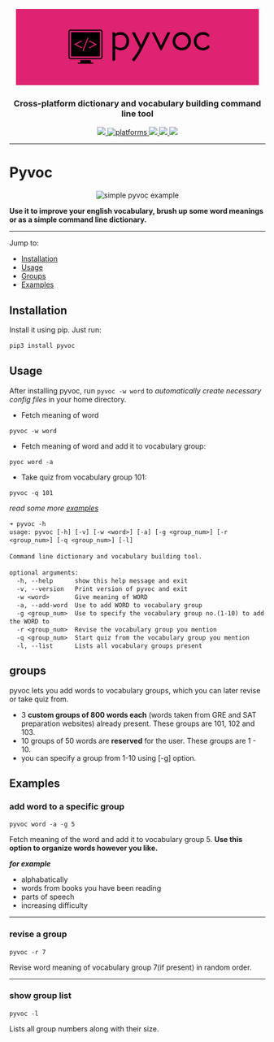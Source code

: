 <p align="center">
  <img  algin="center" height="150" src="https://raw.githubusercontent.com/makkoncept/pyvoc/master/.art/pyvoc_logo.png" />
   <h3 align="center">Cross-platform dictionary and vocabulary building command line tool</h3> 
  <p align="center">
    <a href="https://github.com/makkoncept/pyvoc/blob/master/LICENSE">
      <img src="https://img.shields.io/badge/License-MIT-yellow.svg" />
    </a>
    <a href="https://github.com/makkoncept/pyvoc">
    	<img src="https://img.shields.io/badge/platform-Linux%20%7C%20Windows%20%7C%20macOS-blue.svg" alt="platforms" />
    </a>
    <a href="https://pypi.org/project/pyvoc">
      <img src="https://img.shields.io/pypi/v/pyvoc.svg" />
    </a>
    <a href="https://pepy.tech/project/pyvoc">
      <img src="https://pepy.tech/badge/pyvoc" />
    </a>
    <a href="https://pepy.tech/project/pyvoc">
      <img src="https://pepy.tech/badge/pyvoc/month" />
    </a>
  </p>
</p>

---

# Pyvoc

<p align="center">
  <img alt="simple pyvoc example" src="https://raw.githubusercontent.com/makkoncept/pyvoc/master/.art/new.gif">
</p>

**Use it to improve your english vocabulary, brush up some word meanings or as a simple command line dictionary.**

---

Jump to:

- [Installation](#Installation)
- [Usage](#Usage)
- [Groups](#Groups)
- [Examples](#Examples)

## Installation

Install it using pip. Just run:

```bash
pip3 install pyvoc
```

## Usage

After installing pyvoc, run `pyvoc -w word` to _automatically create necessary config files_ in your home directory.

- Fetch meaning of word

```
pyvoc -w word
```

- Fetch meaning of word and add it to vocabulary group:

```
pyoc word -a
```

- Take quiz from vocabulary group 101:

```
pyvoc -q 101
```

_read some more [examples](#Examples)_

```
➜ pyvoc -h
usage: pyvoc [-h] [-v] [-w <word>] [-a] [-g <group_num>] [-r <group_num>] [-q <group_num>] [-l]

Command line dictionary and vocabulary building tool.

optional arguments:
  -h, --help      show this help message and exit
  -v, --version   Print version of pyvoc and exit
  -w <word>       Give meaning of WORD
  -a, --add-word  Use to add WORD to vocabulary group
  -g <group_num>  Use to specify the vocabulary group no.(1-10) to add the WORD to
  -r <group_num>  Revise the vocabulary group you mention
  -q <group_num>  Start quiz from the vocabulary group you mention
  -l, --list      Lists all vocabulary groups present
```

## groups

pyvoc lets you add words to vocabulary groups, which you can later revise or take quiz from.

- 3 **custom groups of 800 words each** (words taken from GRE and SAT preparation websites) already present. These groups are 101, 102 and 103.
- 10 groups of 50 words are **reserved** for the user. These groups are 1 - 10.
- you can specify a group from 1-10 using [-g] option.

## Examples

### add word to a specific group

```
pyvoc word -a -g 5
```

Fetch meaning of the word and add it to vocabulary group 5. **Use this option to organize words however you like.**

**_for example_**

- alphabatically
- words from books you have been reading
- parts of speech
- increasing difficulty

---

### revise a group

```
pyvoc -r 7
```

Revise word meaning of vocabulary group 7(if present) in random order.

---

### show group list

```
pyvoc -l
```

Lists all group numbers along with their size.
